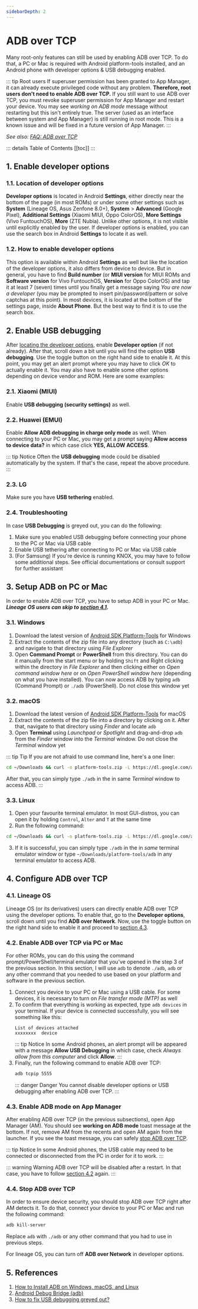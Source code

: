 ```yaml
---
sidebarDepth: 2
---
```

# ADB over TCP

Many root-only features can still be used by enabling ADB over TCP. To do that, a PC or Mac is required with Android platform-tools installed, and an Android phone with developer options & USB debugging enabled.

::: tip Root users
If superuser permission has been granted to App Manager, it can already execute privileged code without any problem. **Therefore, root users don't need to enable ADB over TCP.** If you still want to use ADB over TCP, you must revoke superuser permission for App Manager and restart your device. You may see _working on ADB mode_ message without restarting but this isn't entirely true. The server (used as an interface between system and App Manager) is still running in root mode. This is a known issue and will be fixed in a future version of App Manager.
:::

_See also: [FAQ: ADB over TCP][faq_aot]_

::: details Table of Contents
[[toc]]
:::

## 1. Enable developer options

### 1.1. Location of developer options
**Developer options** is located in Android **Settings**, either directly near the bottom of the page (in most ROMs) or under some other settings such as **System** (Lineage OS, Asus Zenfone 8.0+), **System** > **Advanced** (Google Pixel), **Additional Settings** (Xiaomi MIUI, Oppo ColorOS), **More Settings** (Vivo FuntouchOS), **More** (ZTE Nubia). Unlike other options, it is not visible until explicitly enabled by the user. If developer options is enabled, you can use the search box in Android **Settings** to locate it as well.

### 1.2. How to enable developer options
This option is available within Android **Settings** as well but like the location of the developer options, it also differs from device to device. But in general, you have to find **Build number** (or **MIUI version** for MIUI ROMs and **Software version** for Vivo FuntouchOS, **Version** for Oppo ColorOS) and tap it at least 7 (seven) times until you finally get a message saying _You are now a developer_ (you may be prompted to insert pin/password/pattern or solve captchas at this point). In most devices, it is located at the bottom of the settings page, inside **About Phone**. But the best way to find it is to use the search box.

## 2. Enable USB debugging
After [locating the developer options](#_1-1-location-of-developer-options), enable **Developer option** (if not already). After that, scroll down a bit until you will find the option **USB debugging**. Use the toggle button on the right hand side to enable it. At this point, you may get an alert prompt where you may have to click _OK_ to actually enable it. You may also have to enable some other options depending on device vendor and ROM. Here are some examples:

### 2.1. Xiaomi (MIUI)
Enable **USB debugging (security settings)** as well. 

### 2.2. Huawei (EMUI)
Enable **Allow ADB debugging in charge only mode** as well. When connecting to your PC or Mac, you may get a prompt saying **Allow access to device data?** in which case click **YES, ALLOW ACCESS**.

::: tip Notice
Often the **USB debugging** mode could be disabled automatically by the system. If that's the case, repeat the above procedure.
:::

### 2.3. LG
Make sure you have **USB tethering** enabled.

### 2.4. Troubleshooting
In case **USB Debugging** is greyed out, you can do the following:
1. Make sure you enabled USB debugging before connecting your phone to the PC or Mac via USB cable
2. Enable USB tethering after connecting to PC or Mac via USB cable
3. (For Samsung) If you're device is running KNOX, you may have to follow some additional steps. See official documentations or consult support for further assistant 


## 3. Setup ADB on PC or Mac
In order to enable ADB over TCP, you have to setup ADB in your PC or Mac. **_Lineage OS users can skip to [section 4.1](#_4-1-lineage-os)._**

### 3.1. Windows
1. Download the latest version of [Android SDK Platform-Tools][sdk_pt_win] for Windows
2. Extract the contents of the zip file into any directory (such as `C:\adb`) and navigate to that directory using _File Explorer_
3. Open **Command Prompt** or **PowerShell** from this directory. You can do it manually from the start menu or by holding `Shift` and Right clicking within the directory in _File Explorer_ and then clicking either on _Open command window here_ or on _Open PowerShell window here_ (depending on what you have installed). You can now access ADB by typing `adb` (Command Prompt) or `./adb` (PowerShell). Do not close this window yet

### 3.2. macOS
1. Download the latest version of [Android SDK Platform-Tools][sdk_pt_mac] for macOS
2. Extract the contents of the zip file into a directory by clicking on it. After that, navigate to that directory using _Finder_ and locate `adb`
3. Open **Terminal** using _Launchpad_ or _Spotlight_ and drag-and-drop `adb` from the _Finder_ window into the _Terminal_ window. Do not close the _Terminal_ window yet

::: tip Tip
If you are not afraid to use command line, here's a one liner:
```sh
cd ~/Downloads && curl -o platform-tools.zip -L https://dl.google.com/android/repository/platform-tools-latest-darwin.zip && unzip platform-tools.zip && rm platform-tools.zip && cd platform-tools
```
After that, you can simply type `./adb` in the in same _Terminal_ window to access ADB.
:::

### 3.3. Linux
1. Open your favourite terminal emulator. In most GUI-distros, you can open it by holding `Control`, `Alter` and `T` at the same time 
2. Run the following command:
```sh
cd ~/Downloads && curl -o platform-tools.zip -L https://dl.google.com/android/repository/platform-tools-latest-linux.zip && unzip platform-tools.zip && rm platform-tools.zip && cd platform-tools
```
3. If it is successful, you can simply type `./adb` in the in _same_ terminal emulator window or type `~/Downloads/platform-tools/adb` in any terminal emulator to access ADB.

## 4. Configure ADB over TCP

### 4.1. Lineage OS
Lineage OS (or its derivatives) users can directly enable ADB over TCP using the developer options. To enable that, go to the **Developer options**, scroll down until you find **ADB over Network**. Now, use the toggle button on the right hand side to enable it and proceed to [section 4.3](#_4-3-enable-adb-mode-on-app-manager).

### 4.2. Enable ADB over TCP via PC or Mac
For other ROMs, you can do this using the command prompt/PowerShell/terminal emulator that you've opened in the step 3 of the previous section. In this section, I will use `adb` to denote `./adb`, `adb` or any other command that you needed to use based on your platform and software in the previous section.
1. Connect you device to your PC or Mac using a USB cable. For some devices, it is necessary to turn on _File transfer mode (MTP)_ as well
2. To confirm that everything is working as expected, type `adb devices` in your terminal. If your device is connected successfully, you will see something like this:
    ```
    List of devices attached
    xxxxxxxx  device
    ```
    ::: tip Notice
    In some Android phones, an alert prompt will be appeared with a message **Allow USB Debugging** in which case, check _Always allow from this computer_ and click **Allow**.
    :::
3. Finally, run the following command to enable ADB over TCP:
    ``` sh
    adb tcpip 5555
    ```
    ::: danger Danger
    You cannot disable developer options or USB debugging after enabling ADB over TCP. 
    :::

### 4.3. Enable ADB mode on App Manager
After enabling ADB over TCP (in the previous subsections), open App Manager (AM). You should see **working on ADB mode** toast message at the bottom. If not, remove AM from the recents and open AM again from the launcher. If you see the toast message, you can safely [stop ADB over TCP](#_4-4-stop-adb-over-tcp).

::: tip Notice
In some Android phones, the USB cable may need to be connected or disconnected from the PC in order for it to work.
:::

::: warning Warning
ADB over TCP will be disabled after a restart. In that case, you have to follow [section 4.2](#_4-2-enable-adb-over-tcp-via-pc-or-mac) again.
:::

### 4.4. Stop ADB over TCP
In order to ensure device security, you should stop ADB over TCP right after AM detects it. To do that, connect your device to your PC or Mac and run the following command:
```sh
adb kill-server
```
Replace `adb` with `./adb` or any other command that you had to use in previous steps.

For lineage OS, you can turn off **ADB over Network** in developer options.

## 5. References
1. [How to Install ADB on Windows, macOS, and Linux](https://www.xda-developers.com/install-adb-windows-macos-linux)
2. [Android Debug Bridge (adb)](https://developer.android.com/studio/command-line/adb)
3. [How to fix USB debugging greyed out?](https://www.syncios.com/android/fix-usb-debugging-grey-out.html)

[faq_aot]: ../faq/adb.md
[sdk_pt_win]: https://dl.google.com/android/repository/platform-tools-latest-windows.zip
[sdk_pt_mac]: https://dl.google.com/android/repository/platform-tools-latest-darwin.zip
